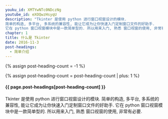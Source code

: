 ```yaml
---
youku_id: XMTYwNTc0NDczNg
youtube_id: eXOQwzHsyqU
description: "Tkinter 是使用 python 进行窗口视窗设计的模块.
简单的构造, 多平台, 多系统的兼容性, 能让它成为让你快速入门定制窗口文件的好助手.
它在 python 窗口视窗模块中是一款简单型的. 所以用来入门, 熟悉 窗口视窗的使用, 非常有必要."
chapter: 1
title: 什么是 Tkinter
date: 2016-11-3
post-headings:
  - 简单介绍
---
```

{% assign post-heading-count = -1 %}

{% assign post-heading-count = post-heading-count | plus: 1 %}
<h4 class="tut-h4-pad" id="{{ page.post-headings[post-heading-count] }}">{{ page.post-headings[post-heading-count] }}</h4>

Tkinter 是使用 python 进行窗口视窗设计的模块.
简单的构造, 多平台, 多系统的兼容性, 能让它成为让你快速入门定制窗口文件的好助手. 
它在 python 窗口视窗模块中是一款简单型的. 所以用来入门, 熟悉 窗口视窗的使用, 非常有必要.